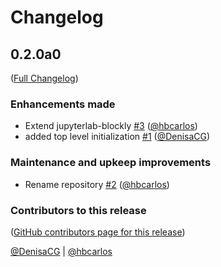 # Changelog

<!-- <START NEW CHANGELOG ENTRY> -->

## 0.2.0a0

([Full Changelog](https://github.com/QuantStack/jupyterlab-niryo-one/compare/99737a8b11ccf7be67c38c6cf5710df46b5abb95...fe24c8990bc7f096a90c64e4cd9fabdde176a194))

### Enhancements made

- Extend jupyterlab-blockly [#3](https://github.com/QuantStack/jupyterlab-niryo-one/pull/3) ([@hbcarlos](https://github.com/hbcarlos))
- added top level initialization  [#1](https://github.com/QuantStack/jupyterlab-niryo-one/pull/1) ([@DenisaCG](https://github.com/DenisaCG))

### Maintenance and upkeep improvements

- Rename repository [#2](https://github.com/QuantStack/jupyterlab-niryo-one/pull/2) ([@hbcarlos](https://github.com/hbcarlos))

### Contributors to this release

([GitHub contributors page for this release](https://github.com/QuantStack/jupyterlab-niryo-one/graphs/contributors?from=2022-07-01&to=2022-07-25&type=c))

[@DenisaCG](https://github.com/search?q=repo%3AQuantStack%2Fjupyterlab-niryo-one+involves%3ADenisaCG+updated%3A2022-07-01..2022-07-25&type=Issues) | [@hbcarlos](https://github.com/search?q=repo%3AQuantStack%2Fjupyterlab-niryo-one+involves%3Ahbcarlos+updated%3A2022-07-01..2022-07-25&type=Issues)

<!-- <END NEW CHANGELOG ENTRY> -->
